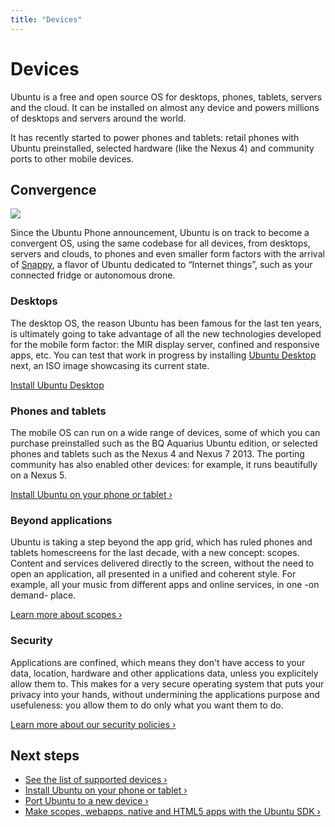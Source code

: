 ```yaml
---
title: "Devices"
---
```


# Devices

Ubuntu is a free and open source OS for desktops, phones, tablets, servers and
the cloud. It can be installed on almost any device and powers millions of
desktops and servers around the world.

It has recently started to power phones and tablets: retail phones with Ubuntu
preinstalled, selected hardware (like the Nexus 4) and community ports to
other mobile devices.

## Convergence

![](https://assets.ubuntu.com/v1/b26f327c-devices-converged-devices.png)

Since the Ubuntu Phone announcement, Ubuntu is on track to become a convergent
OS, using the same codebase for all devices, from desktops, servers and
clouds, to phones and even smaller form factors with the arrival of
[Snappy](), a flavor of Ubuntu dedicated to “Internet things”, such as your
connected fridge or autonomous drone.

### Desktops

The desktop OS, the reason Ubuntu has been famous for the last ten years, is
ultimately going to take advantage of all the new technologies developed for
the mobile form factor: the MIR display server, confined and responsive apps,
etc. You can test that work in progress by installing [Ubuntu Desktop](http://cdimage.ubuntu.com/daily-live/current/) next, an
ISO image showcasing its current state.

[Install Ubuntu Desktop](https://www.ubuntu.com/download/desktop)

### Phones and tablets

The mobile OS can run on a wide range of devices, some of which you can
purchase preinstalled such as the BQ Aquarius Ubuntu edition, or selected
phones and tablets such as the Nexus 4 and Nexus 7 2013. The porting community
has also enabled other devices: for example, it runs beautifully on a Nexus 5.

[Install Ubuntu on your phone or tablet&nbsp;&rsaquo;](installing-ubuntu-for-devices.md)

### Beyond applications

Ubuntu is taking a step beyond the app grid, which has ruled phones and
tablets homescreens for the last decade, with a new concept: scopes. Content
and services delivered directly to the screen, without the need to open an
application, all presented in a unified and coherent style. For example, all
your music from different apps and online services, in one -on demand- place.

[Learn more about scopes&nbsp;&rsaquo;](../scopes/index.md)

### Security

Applications are confined, which means they don't have access to your data,
location, hardware and other applications data, unless you explicitely allow
them to. This makes for a very secure operating system that puts your privacy
into your hands, without undermining the applications purpose and usefuleness:
you allow them to do only what you want them to do.

[Learn more about our security policies&nbsp;&rsaquo;](http://developer.ubuntu.com/en/publish/security-policy-groups/)

## Next steps

  * [See the list of supported devices&nbsp;&rsaquo;](devices.md)
  * [Install Ubuntu on your phone or tablet&nbsp;&rsaquo;](installing-ubuntu-for-devices.md)
  * [Port Ubuntu to a new device&nbsp;&rsaquo;](porting-new-device.md)
  * [Make scopes, webapps, native and HTML5 apps with the Ubuntu SDK&nbsp;&rsaquo;](../platform/sdk/index.md)
